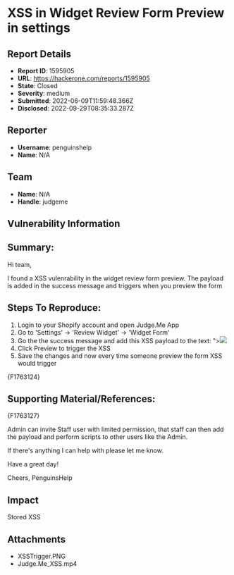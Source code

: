 # XSS in Widget Review Form Preview in settings

## Report Details
- **Report ID**: 1595905
- **URL**: https://hackerone.com/reports/1595905
- **State**: Closed
- **Severity**: medium
- **Submitted**: 2022-06-09T11:59:48.366Z
- **Disclosed**: 2022-09-29T08:35:33.287Z

## Reporter
- **Username**: penguinshelp
- **Name**: N/A

## Team
- **Name**: N/A
- **Handle**: judgeme

## Vulnerability Information
## Summary:
Hi team,

I found a XSS vulenrability in the widget review form preview. The payload is added in the success message and triggers when you preview the form

## Steps To Reproduce:

  1. Login to your Shopify account and open Judge.Me App
  1. Go to 'Settings' -> 'Review Widget' -> 'Widget Form'
  1. Go the the success message and add this XSS payload to the text: "><img src=x onerror=alert(document.domain)>
  1. Click Preview to trigger the XSS
  1. Save the changes and now every time someone preview the form XSS would trigger

{F1763124}

## Supporting Material/References:
{F1763127}

Admin can invite Staff user with limited permission, that staff can then add the payload and perform scripts to other users like the Admin.

If there's anything I can help with please let me know.

Have a great day!

Cheers,
PenguinsHelp

## Impact

Stored XSS

## Attachments
- XSSTrigger.PNG
- Judge.Me_XSS.mp4
